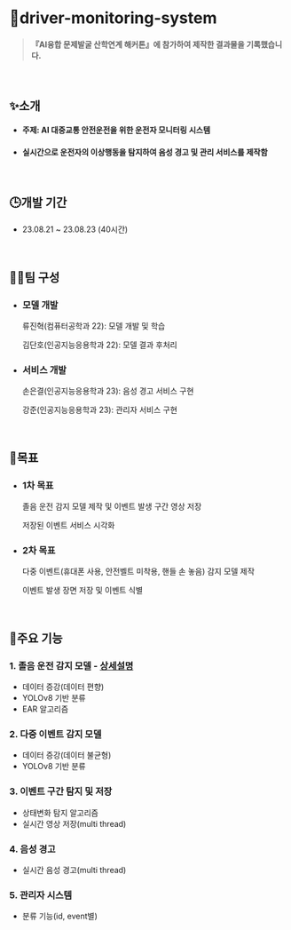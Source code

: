 # 🚌driver-monitoring-system
> #### 『AI융합 문제발굴 산학연계 해커톤』에 참가하여 제작한 결과물을 기록했습니다.

<br>

## ✨소개
- #### 주제: AI 대중교통 안전운전을 위한 운전자 모니터링 시스템
- #### 실시간으로 운전자의 이상행동을 탐지하여 음성 경고 및 관리 서비스를 제작함

<br>

## 🕒개발 기간
- 23.08.21 ~ 23.08.23 (40시간)

<br>

## 🙋‍♂️팀 구성
- ### 모델 개발
  류진혁(컴퓨터공학과 22): 모델 개발 및 학습
  
  김단호(인공지능응용학과 22): 모델 결과 후처리
  
- ### 서비스 개발
  손은결(인공지능응용학과 23): 음성 경고 서비스 구현
  
  강준(인공지능응용학과 23): 관리자 서비스 구현

<br>

## 🎯목표
- ### 1차 목표
  졸음 운전 감지 모델 제작 및 이벤트 발생 구간 영상 저장
  
  저장된 이벤트 서비스 시각화
  
- ### 2차 목표
  다중 이벤트(휴대폰 사용, 안전벨트 미착용, 핸들 손 놓음) 감지 모델 제작
  
  이벤트 발생 장면 저장 및 이벤트 식별

<br>

## 📌주요 기능
### 1. 졸음 운전 감지 모델 - [상세설명](https://github.com/RyuJinHyeok/driver-monitoring-system/wiki/%EC%A3%BC%EC%9A%94-%EA%B8%B0%EB%8A%A5(%EC%A1%B8%EC%9D%8C-%EA%B0%90%EC%A7%80-%EB%AA%A8%EB%8D%B8))
- 데이터 증강(데이터 편향)
- YOLOv8 기반 분류
- EAR 알고리즘
  
### 2. 다중 이벤트 감지 모델
- 데이터 증강(데이터 불균형)
- YOLOv8 기반 분류
  
### 3. 이벤트 구간 탐지 및 저장
- 상태변화 탐지 알고리즘
- 실시간 영상 저장(multi thread)
  
### 4. 음성 경고
- 실시간 음성 경고(multi thread)
  
### 5. 관리자 시스템
- 분류 기능(id, event별)
